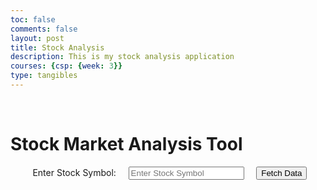 ```yaml
---
toc: false
comments: false
layout: post
title: Stock Analysis
description: This is my stock analysis application 
courses: {csp: {week: 3}}
type: tangibles
---
```


<html lang="en">
<head>
    <meta charset="UTF-8">
    <meta name="viewport" content="width=device-width, initial-scale=1.0">
    <title>Stock Market Analysis Tool</title>
</head>
<body>
    <h1>Stock Market Analysis Tool</h1>

    <!-- Input field for stock symbol -->
    <label for="stockSymbol">Enter Stock Symbol:</label>
    <input type="text" id="stockSymbol" placeholder="Enter Stock Symbol">
    <button onclick="fetchStockData()">Fetch Data</button>

    <!-- Display stock data -->
    <div id="stockData">
        <!-- Stock data will be displayed here -->
    </div>

    <script>
        function fetchStockData() {
            const stockSymbol = document.getElementById("stockSymbol").value;
            const stockDataElement = document.getElementById("stockData");

            if (stockSymbol) {
                // Replace 'YOUR_API_KEY' with your Alpha Vantage API key
                const apiKey = 'ET3GOEQED7722VE';
                const apiUrl = `https://www.alphavantage.co/query?function=TIME_SERIES_INTRADAY&symbol=${stockSymbol}&interval=5min&apikey=${apiKey}`;

                // Clear previous data
                stockDataElement.innerHTML = '';

                fetch(apiUrl)
                    .then(response => response.json())
                    .then(data => {
                        const metaData = data['Meta Data'];
                        const timeSeries = data['Time Series (5min)'];

                        // Display stock information
                        const stockInfoElement = document.createElement("div");
                        stockInfoElement.innerHTML = `
                            <h2>${metaData['2. Symbol']}</h2>
                            <p>Updated at: ${metaData['3. Last Refreshed']}</p>
                        `;
                        stockDataElement.appendChild(stockInfoElement);

                        // Display recent stock prices
                        const pricesElement = document.createElement("div");
                        pricesElement.innerHTML = '<h3>Recent Prices:</h3>';

                        for (const time in timeSeries) {
                            const priceData = timeSeries[time];
                            pricesElement.innerHTML += `
                                <p>${time}: ${priceData['1. open']}</p>
                            `;
                        }

                        stockDataElement.appendChild(pricesElement);
                    })
                    .catch(error => {
                        console.error("Error fetching stock data:", error);
                    });
            }
        }
    </script>
</body>
</html>